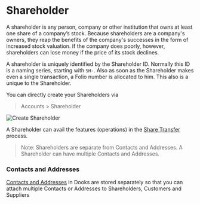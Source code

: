 <!-- add-breadcrumbs -->
# Shareholder

A shareholder is any person, company or other institution that owns at least one share of a company’s stock. Because shareholders are a company's owners, they reap the benefits of the company's successes in the form of increased stock valuation. If the company does poorly, however, shareholders can lose money if the price of its stock declines.

A shareholder is uniquely identified by the Shareholder ID. Normally this ID is a naming series, starting with `SH-`. Also as soon as the Shareholder makes even a single transaction, a Folio number is allocated to him. This also is a unique to the Shareholder.

You can directly create your Shareholders via

> Accounts > Shareholder

<img class="screenshot" alt="Create Shareholder" src="/docs/assets/img/accounts/shareholder/shareholder_tonystark.png">

A Shareholder can avail the features (operations) in the [Share Transfer](/dooks/accounts/share/share_transfer.md) process.

> Note: Shareholders are separate from Contacts and Addresses. A Shareholder can
have multiple Contacts and Addresses.

### Contacts and Addresses

[Contacts and Addresses](/dooks/crm/contact.md) in Dooks are stored separately so that you can
attach multiple Contacts or Addresses to Shareholders, Customers and Suppliers